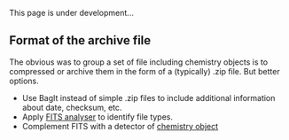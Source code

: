 This page is under development...

## Format of the archive file
The obvious was to group a set of file including chemistry objects is to compressed or archive them in the form of a (typically) .zip file.
But better options.

- Use BagIt instead of simple .zip files to include additional information about date, checksum, etc.
- Apply [FITS analyser](https://projects.iq.harvard.edu/fits) to identify file types.
- Complement FITS with a detector of [chemistry object](chemisty_object_detector.md)

